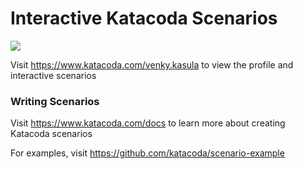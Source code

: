 # Interactive Katacoda Scenarios

[![](http://shields.katacoda.com/katacoda/venky.kasula/count.svg)](https://www.katacoda.com/venky.kasula "Get your profile on Katacoda.com")

Visit https://www.katacoda.com/venky.kasula to view the profile and interactive scenarios

### Writing Scenarios
Visit https://www.katacoda.com/docs to learn more about creating Katacoda scenarios

For examples, visit https://github.com/katacoda/scenario-example
